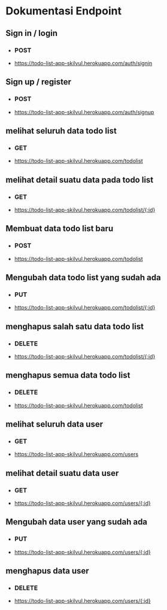 # **Dokumentasi Endpoint**

## **Sign in / login**
- ### **POST**
- https://todo-list-app-skilvul.herokuapp.com/auth/signin

## **Sign up / register**
- ### **POST**
- https://todo-list-app-skilvul.herokuapp.com/auth/signup

## **melihat seluruh data todo list**
- ### **GET**
- https://todo-list-app-skilvul.herokuapp.com/todolist

## **melihat detail suatu data pada todo list**
- ### **GET**
- https://todo-list-app-skilvul.herokuapp.com/todolist/{:id}

## **Membuat data todo list baru**
- ### **POST**
- https://todo-list-app-skilvul.herokuapp.com/todolist

## **Mengubah data todo list yang sudah ada**
- ### **PUT**
- https://todo-list-app-skilvul.herokuapp.com/todolist/{:id}

## **menghapus salah satu data todo list**
- ### **DELETE**
- https://todo-list-app-skilvul.herokuapp.com/todolist/{:id}

## **menghapus semua data todo list**
- ### **DELETE**
- https://todo-list-app-skilvul.herokuapp.com/todolist

## **melihat seluruh data user**
- ### **GET**
- https://todo-list-app-skilvul.herokuapp.com/users

## **melihat detail suatu data user**
- ### **GET**
- https://todo-list-app-skilvul.herokuapp.com/users/{:id}

## **Mengubah data user yang sudah ada**
- ### **PUT**
- https://todo-list-app-skilvul.herokuapp.com/users/{:id}

## **menghapus data user**
- ### **DELETE**
- https://todo-list-app-skilvul.herokuapp.com/users/{:id}
